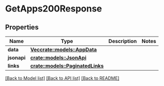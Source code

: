 # GetApps200Response

## Properties

Name | Type | Description | Notes
------------ | ------------- | ------------- | -------------
**data** | [**Vec<crate::models::AppData>**](AppData.md) |  | 
**jsonapi** | [**crate::models::JsonApi**](JsonApi.md) |  | 
**links** | [**crate::models::PaginatedLinks**](PaginatedLinks.md) |  | 

[[Back to Model list]](../README.md#documentation-for-models) [[Back to API list]](../README.md#documentation-for-api-endpoints) [[Back to README]](../README.md)


